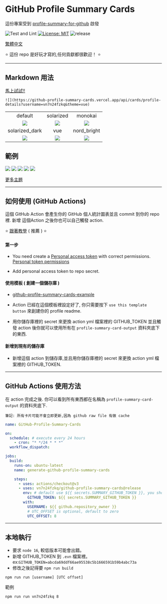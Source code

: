 # GitHub Profile Summary Cards

這份專案受到 [profile-summary-for-github](https://github.com/tipsy/profile-summary-for-github) 啟發

![Test and Lint](https://github.com/vn7n24fzkq/github-profile-summary-cards/workflows/Test%20and%20Lint/badge.svg)
[![License: MIT](https://img.shields.io/badge/License-MIT-yellow.svg)](https://github.com/vn7n24fzkq/github-profile-summary-cards/blob/master/LICENSE)
![release](https://img.shields.io/github/v/release/vn7n24fzkq/github-profile-summary-cards.svg)

[繁體中文](./docs/README.zh-tw.md)

:star: 這份 repo 是好玩才寫的,任何貢獻都很歡迎！ :star:

---

## Markdown 用法

[馬上試試!!](https://github-profile-summary-cards.vercel.app/demo.html)

```![](https://github-profile-summary-cards.vercel.app/api/cards/profile-details?username=vn7n24fzkq&theme=vue)```

|   |   |   |
|:---:|:---:|:---:|
|default|solarized|monokai|
|![](https://github-profile-summary-cards.vercel.app/api/cards/profile-details?username=vn7n24fzkq&theme=default)|![](https://github-profile-summary-cards.vercel.app/api/cards/profile-details?username=vn7n24fzkq&theme=solarized)| ![](https://github-profile-summary-cards.vercel.app/api/cards/profile-details?username=vn7n24fzkq&theme=monokai)|
|solarized_dark|vue|nord_bright|
|![](https://github-profile-summary-cards.vercel.app/api/cards/profile-details?username=vn7n24fzkq&theme=solarized_dark)|![](https://github-profile-summary-cards.vercel.app/api/cards/profile-details?username=vn7n24fzkq&theme=vue)| ![](https://github-profile-summary-cards.vercel.app/api/cards/profile-details?username=vn7n24fzkq&theme=nord_bright)|


## 範例

![](https://raw.githubusercontent.com/vn7n24fzkq/vn7n24fzkq/master/profile-summary-card-output/solarized/0-profile-details.svg)
![](https://raw.githubusercontent.com/vn7n24fzkq/vn7n24fzkq/master/profile-summary-card-output/solarized/1-repos-per-language.svg)
![](https://raw.githubusercontent.com/vn7n24fzkq/vn7n24fzkq/master/profile-summary-card-output/solarized/2-most-commit-language.svg)
![](https://raw.githubusercontent.com/vn7n24fzkq/vn7n24fzkq/master/profile-summary-card-output/solarized/3-stats.svg)
![](https://raw.githubusercontent.com/vn7n24fzkq/vn7n24fzkq/master/profile-summary-card-output/solarized/4-productive-time.svg)

[更多主題](https://github.com/vn7n24fzkq/github-profile-summary-cards-example/tree/master/profile-summary-card-output)

---

## 如何使用 (GitHub Actions)

這個 GitHub Action 會產生你的 GitHub 個人統計圖表並且 commit 到你的 repo 裡.
新增 這個Action 之後你也可以自己觸發 action.

:star: [跟著教學](https://github.com/vn7n24fzkq/github-profile-summary-cards/wiki/Toturial) ( 推薦 ) :star:

#### 第一步

- You need create a [Personal access token](https://docs.github.com/en/github/authenticating-to-github/creating-a-personal-access-token) with correct permissions.
  [Personal token permissions](https://github.com/vn7n24fzkq/github-profile-summary-cards/wiki/Personal-access-token-permissions)

- Add personal access token to repo secret.

#### 使用模板 ( 創建一個儲存庫 )

- [github-profile-summary-cards-example](https://github.com/vn7n24fzkq/github-profile-summary-cards-example)

- Action 已經在這個模板裡設定好了, 你只需要按下 `use this template button` 來創建你的 profile readme.

- 用你儲存庫裡的 secret 來更換 action yml 檔案裡的 GITHUB_TOKEN 並且觸發 action 後你就可以使用所有在 `profile-summary-card-output` 資料夾底下的東西.

#### 新增到現有的儲存庫

- 新增這個 action 到儲存庫,並且用你儲存庫裡的 secret 來更換 action yml 檔案裡的 GITHUB_TOKEN.

---

## GitHub Actions 使用方法

在 action 完成之後. 你可以看到所有東西都在名稱為 `profile-summary-card-output` 的資料夾底下.

`筆記: 所有卡片可能不會立即更新,因為 github raw file 有做 cache`

```yml
name: GitHub-Profile-Summary-Cards

on:
  schedule: # execute every 24 hours
    - cron: "* */24 * * *"
  workflow_dispatch:

jobs:
  build:
    runs-on: ubuntu-latest
    name: generate-github-profile-summary-cards

    steps:
      - uses: actions/checkout@v3
      - uses: vn7n24fzkq/github-profile-summary-cards@release
        env: # default use ${{ secrets.SUMMARY_GITHUB_TOKEN }}, you should replace with your personal access token
          GITHUB_TOKEN: ${{ secrets.SUMMARY_GITHUB_TOKEN }}
        with:
          USERNAME: ${{ github.repository_owner }}
          # UTC_OFFSET is optional, default to zero
          UTC_OFFSET: 8 
```

---

## 本地執行

- 要求 `node 16`, 較低版本可能會出錯。
- 新增 GITHUB_TOKEN 到 `.evn` 檔案裡。 ex:`GITHUB_TOKEN=abcda69ddf66ae95538c5b1666591b59b4abc73a`
- 修改之後記得要 ```npm run build```

```
npm run run [username] [UTC offset]
```

範例
```
npm run run vn7n24fzkq 8
```

